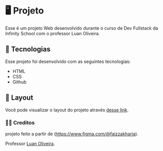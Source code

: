 # 🖥️ Projeto

Esse é um projeto Web desenvolvido durante o curso de Dev Fullstack da Infinity School com o professor Luan Oliveira.

## 🔎 Tecnologias

Esse projeto foi desenvolvido com as seguintes tecnologias:

- HTML
- CSS
- Github

## 🎨 Layout

Você pode visualizar o layout do projeto através
[desse link](https://www.figma.com/community/file/1016073914586012770/exploration-workout-fitness-landing-page?searchSessionId=lunfs75l-bqyomeu21lu).

### 🧑‍💻 Creditos

projeto feito a partir de (https://www.figma.com/@faizzakharia).

Professor [Luan Oliveira](https://www.linkedin.com/in/luanpdd/).